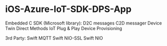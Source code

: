 # iOS-Azure-IoT-SDK-DPS-App

Embedded C SDK (Microsoft library):
  D2C messages
  C2D messager
  Device Twin
  Direct Methods
  IoT Plug & Play
  Device Provisioning

3rd Party:
  Swift MQTT
  Swift NIO-SSL
  Swift NIO
